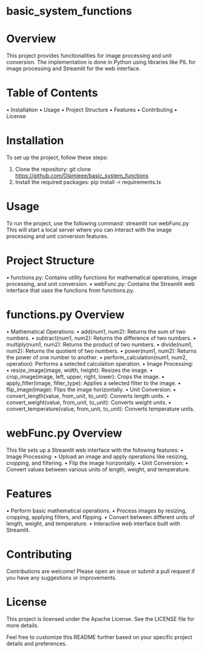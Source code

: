 # basic_system_functions
# Overview
This project provides functionalities for image processing and unit conversion. The implementation is done in Python using libraries like PIL for image processing and Streamlit for the web interface.

# Table of Contents
• Installation
• Usage
• Project Structure
• Features
• Contributing
• License

# Installation
To set up the project, follow these steps:
1. Clone the repository:
git clone https://github.com/Olamieee/basic_system_functions
2. Install the required packages:
pip install -r requirements.tx

# Usage
To run the project, use the following command:
streamlit run webFunc.py
This will start a local server where you can interact with the image processing and unit conversion features.

# Project Structure
• functions.py: Contains utility functions for mathematical operations, image processing, and unit conversion.
• webFunc.py: Contains the Streamlit web interface that uses the functions from functions.py.

# functions.py Overview
• Mathematical Operations:
  • add(num1, num2): Returns the sum of two numbers.
  • subtract(num1, num2): Returns the difference of two numbers.
  • multiply(num1, num2): Returns the product of two numbers.
  • divide(num1, num2): Returns the quotient of two numbers.
  • power(num1, num2): Returns the power of one number to another.
  • perform_calculation(num1, num2, operation): Performs a selected calculation operation.
• Image Processing:
  • resize_image(image, width, height): Resizes the image.
  • crop_image(image, left, upper, right, lower): Crops the image.
  • apply_filter(image, filter_type): Applies a selected filter to the image.
  • flip_image(image): Flips the image horizontally.
• Unit Conversion:
  • convert_length(value, from_unit, to_unit): Converts length units.
  • convert_weight(value, from_unit, to_unit): Converts weight units.
  • convert_temperature(value, from_unit, to_unit): Converts temperature units.

# webFunc.py Overview
This file sets up a Streamlit web interface with the following features:
• Image Processing:
  • Upload an image and apply operations like resizing, cropping, and filtering.
  • Flip the image horizontally.
• Unit Conversion:
  • Convert values between various units of length, weight, and temperature.

# Features
• Perform basic mathematical operations.
• Process images by resizing, cropping, applying filters, and flipping.
• Convert between different units of length, weight, and temperature.
• Interactive web interface built with Streamlit.

# Contributing
Contributions are welcome! Please open an issue or submit a pull request if you have any suggestions or improvements.

# License
This project is licensed under the Apache License. See the LICENSE file for more details.

Feel free to customize this README further based on your specific project details and preferences.
